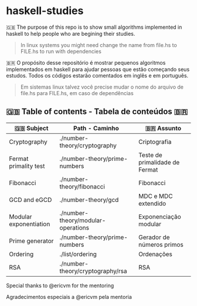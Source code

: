# haskell-studies

🇬🇧
The purpose of this repo is to show small algorithms implemented in haskell to help people who are begining their studies.
> In linux systems you might need change the name from file.hs to FILE.hs to run with dependencies


🇧🇷
O propósito desse repositório é mostrar pequenos algoritmos implementados em haskell para ajudar pessoas que estão começando seus estudos.
Todos os códigos estarão comentados em inglês e em português.
> Em sistemas linux talvez você precise mudar o nome do arquivo de file.hs para FILE.hs, em caso de dependências


## :gb: Table of contents - Tabela de conteúdos :brazil:
| :gb: Subject  | Path - Caminho | :brazil: Assunto  |
|-|-| -|
| Cryptography | ./number-theory/cryptography | Criptografia |
| Fermat primality test | ./number-theory/prime-numbers | Teste de primalidade de Fermat |
| Fibonacci | ./number-theory/fibonacci | Fibonacci |
| GCD and eGCD | ./number-theory/gcd | MDC e MDC extendido |
| Modular exponentiation | ./number-theory/modular-operations | Exponenciação modular |
| Prime generator | ./number-theory/prime-numbers | Gerador de números primos |
| Ordering | ./list/ordering | Ordenações |
| RSA | ./number-theory/cryptography/rsa | RSA |

Special thanks to @ericvm for the mentoring

Agradecimentos especiais a @ericvm pela mentoria 
